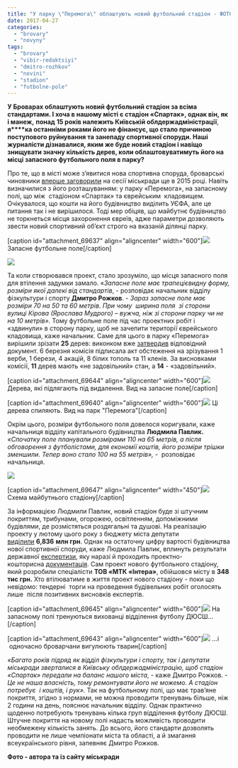 ```yaml
---
title: "У парку \"Перемога\" облаштують новий футбольний стадіон - ФОТО"
date: 2017-04-27
categories: 
  - "brovary"
  - "novyny"
tags: 
  - "brovary"
  - "vibir-redaktsiyi"
  - "dmitro-rozhkov"
  - "novini"
  - "stadion"
  - "futbolne-pole"
---
```


**У Броварах облаштують новий футбольний стадіон за всіма стандартами. І хоча в нашому місті є стадіон «Спартак», однак він, як і манеж,** **понад** **15 років належить Київській облдержадміністрації**, **я****ка останніми роками його не фінансує, що стало причиною поступового руйнування та занепаду спортивної споруди. Наші журналісти дізнавалися, яким же буде новий стадіон і навіщо знищувати значну кількість дерев, коли облаштовуватимуть його на місці запасного футбольного поля в парку?**

Про те, що в місті може з’явитися нова спортивна споруда, броварські чиновники [вперше заговорили](https://mpz.brovary.org/sapozhko-zayaviv-shho-u-brovarah-zbuduyut-noviy-stadion-za-koshti-uyefa/) на сесії міськради ще в 2015 році. Навіть визначилися з його розташуванням: у парку «Перемога», на запасному полі, що між  стадіоном «Спартак» та єврейським  кладовищем. Очікувалося, що кошти на його будівництво виділить УЄФА, але це питання так і не вирішилося. Тоді мер обіцяв, що майбутнє будівництво не торкнеться місця захоронення євреїв, адже параметри дозволяють звести новий спортивний об’єкт строго на вказаній ділянці парку.

\[caption id="attachment\_69637" align="aligncenter" width="600"\][![](https://mpz.brovary.org/wp-content/uploads/2017/04/1-6.jpg)](https://mpz.brovary.org/wp-content/uploads/2017/04/1-6.jpg) Запасне футбольне поле\[/caption\]

[![](https://mpz.brovary.org/wp-content/uploads/2017/04/6-4.jpg)](https://mpz.brovary.org/wp-content/uploads/2017/04/6-4.jpg)

Та коли створювався проект, стало зрозуміло, що місця запасного поля для втілення задумки замало. «_Запасне поле має трапецієвидну форму, розміри якої далекі від стандартів_, - розповідає начальник відділу фізкультури і спорту **Дмитро Рожков**. - _Зараз запасне поле має розміри 70 на 50 та 60 метрів. При чому  ширина поля  зі сторони вулиці Кірова (Ярослава Мудрого) – вужча, ніж зі сторони парку чи не на 10 метрів»._ Тому футбольне поле під час проектних робіт і «здвинули» в сторону парку, щоб не зачепити території єврейського кладовища, каже начальник. Саме для цього в парку «Перемога» вирішили зрізати **25** дерев: виконком вже [затвердив](https://mpz.brovary.org/vykonkom-nadav-dozvil-na-zrizannya-derev-pid-budivnytstvo-futbolnogo-stadionu-ta-shkoly/) відповідний документ. 6 березня комісія підписала акт обстеження на зрізування 1 верби, 1 берези, 4 акацій, 8 білих тополь та 11 кленів. За висновками комісії, **11** дерев мають «не задовільний» стан, а **14** - «задовільний».

\[caption id="attachment\_69644" align="aligncenter" width="600"\][![](https://mpz.brovary.org/wp-content/uploads/2017/04/8-4.jpg)](https://mpz.brovary.org/wp-content/uploads/2017/04/8-4.jpg) Дерева, які підлягають під видалення. Вид на запасне поле\[/caption\]

\[caption id="attachment\_69640" align="aligncenter" width="600"\][![](https://mpz.brovary.org/wp-content/uploads/2017/04/3-5.jpg)](https://mpz.brovary.org/wp-content/uploads/2017/04/3-5.jpg) Ці дерева спиляють. Вид на парк "Перемога"\[/caption\]

Окрім цього, розміри футбольного поля довелося коригували, каже начальниця відділу капітального будівництва **Людмила Павлик.** _«Спочатку поле планували розмірами 110 на 65 метрів, а після обговорення з футболістами, для економії коштів, його розміри трішки зменшили. Тепер воно стало 100 на 55 метрів», -_  розповідає начальниця.

[![](https://mpz.brovary.org/wp-content/uploads/2017/04/stadion.jpg)](https://mpz.brovary.org/wp-content/uploads/2017/04/stadion.jpg)

\[caption id="attachment\_69647" align="aligncenter" width="450"\][![](https://mpz.brovary.org/wp-content/uploads/2017/04/GP-stadion-Brovary-park-Model.jpg)](https://mpz.brovary.org/wp-content/uploads/2017/04/GP-stadion-Brovary-park-Model.jpg) Схема майбутнього стадіону\[/caption\]

За інформацією Людмили Павлик, новий стадіон буде зі штучним покриттям, трибунами, огорожею, освітленням, допоміжними будівлями, де розмістяться роздягальні та душові. На реалізацію проекту у лютому цього року з бюджету міста депутати [виділили](http://brovary-rada.gov.ua/documents/26709.html) **6,836** **млн грн**. Однак на остаточну цифру вартості будівництва нової спортивної споруди, каже Людмила Павлик, вплинуть результати державної [експертизи](http://brovary-rada.gov.ua/news/14855.html), яку наразі й проходить проектно-кошторисна [документація](http://brovary-rada.gov.ua/news/15077.html). Сам проект нового футбольного стадіону, який розробили спеціалісти **ТОВ «МТК «Інтера»**, обійшовся місту в **348 тис грн.** Хто втілюватиме в життя проект нового стадіону - поки що невідомо: тендерні  торги на проведення будівельних робіт оголосять лише  після позитивних висновків експертів.

\[caption id="attachment\_69645" align="aligncenter" width="600"\][![](https://mpz.brovary.org/wp-content/uploads/2017/04/9-4.jpg)](https://mpz.brovary.org/wp-content/uploads/2017/04/9-4.jpg) На запасному полі тренуються вихованці відділення футболу ДЮСШ...\[/caption\]

\[caption id="attachment\_69643" align="aligncenter" width="600"\][![](https://mpz.brovary.org/wp-content/uploads/2017/04/7-5.jpg)](https://mpz.brovary.org/wp-content/uploads/2017/04/7-5.jpg) ...і  одночасно броварчани вигулюють тварин\[/caption\]

_«Багато років підряд як відділ фізкультури і спорту, так і депутати міськради зверталися в Київську облдержадміністрацію, щоб стадіон «Спартак» передали на баланс нашого міста_, - каже Дмитро Рожков. - _Це не наша власність, тому ремонтувати його не можемо. А стадіон потребує  і коштів, і рук»._ Так на футбольному полі, що має трав’яне покриття, згідно з нормами, не можна проводити тренувань більше, ніж 2 години на день, пояснює начальник відділу. Однак практично щоденно потребують тренувань кілька груп відділення футболу ДЮСШ. Штучне покриття на новому полі надасть можливість проводити необмежену кількість занять. До всього, його стандарти дозволять проводити не лише чемпіонати міста та області, а й змагання всеукраїнського рівня, запевняє Дмитро Рожков.

**Фото - автора та із сайту міськради**
